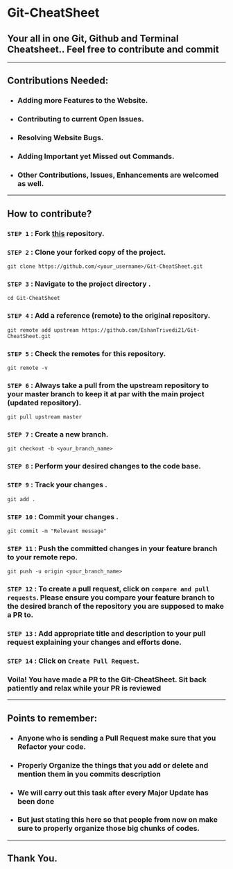 # Git-CheatSheet
## Your all in one Git, Github and Terminal Cheatsheet.. Feel free to contribute and commit
---

## Contributions Needed: 

+ ### Adding more Features to the Website.
+ ### Contributing to current Open Issues.
+ ### Resolving Website Bugs.
+ ### Adding Important yet Missed out Commands.
+ ### Other Contributions, Issues, Enhancements are welcomed as well.

---

## How to contribute?

### `STEP 1` :  Fork [this](https://github.com/EshanTrivedi21/Git-CheatSheet.git) repository.

### `STEP 2` :  Clone your forked copy of the project.

```
git clone https://github.com/<your_username>/Git-CheatSheet.git
```

### `STEP 3` : Navigate to the project directory .

```
cd Git-CheatSheet
```

### `STEP 4` : Add a reference (remote) to the original repository.

```
git remote add upstream https://github.com/EshanTrivedi21/Git-CheatSheet.git
```

### `STEP 5` : Check the remotes for this repository.
```
git remote -v
```

### `STEP 6` : Always take a pull from the upstream repository to your master branch to keep it at par with the main project (updated repository).

```
git pull upstream master
```

### `STEP 7` : Create a new branch.

```
git checkout -b <your_branch_name>
```

### `STEP 8` : Perform your desired changes to the code base.


### `STEP 9` : Track your changes .

```
git add . 
```

### `STEP 10` : Commit your changes .

```
git commit -m "Relevant message"
```

### `STEP 11` : Push the committed changes in your feature branch to your remote repo.
```
git push -u origin <your_branch_name>
```

### `STEP 12` : To create a pull request, click on `compare and pull requests`. Please ensure you compare your feature branch to the desired branch of the repository you are supposed to make a PR to.


### `STEP 13` : Add appropriate title and description to your pull request explaining your changes and efforts done.


### `STEP 14` : Click on `Create Pull Request`.


### Voila! You have made a PR to the Git-CheatSheet. Sit back patiently and relax while your PR is reviewed

---

## Points to remember: 

+ ### Anyone who is sending a Pull Request make sure that you Refactor your code. 
+ ### Properly Organize the things that you add or delete and mention them in you commits description
+ ### We will carry out this task after every Major Update has been done 
+ ### But just stating this here so that people from now on make sure to properly organize those big chunks of codes.

---

## Thank You.
